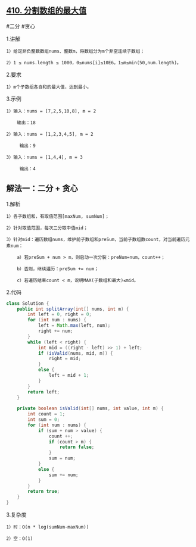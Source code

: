 ## [410. 分割数组的最大值](https://leetcode.cn/problems/split-array-largest-sum/description/)

#二分 #贪心

1.讲解

    1）给定非负整数数组nums、整数m，将数组分为m个非空连续子数组；

    2）1 ≤ nums.length ≤ 1000，0≤nums[i]≤10E6，1≤m≤min(50,num.length)。

2.要求

    1）m个子数组各自和的最大值，达到最小。

3.示例

    1）输入：nums = [7,2,5,10,8], m = 2

        输出：18

    2）输入：nums = [1,2,3,4,5], m = 2

         输出：9

    3）输入：nums = [1,4,4], m = 3

         输出：4

## 解法一：二分 + 贪心

1.解析

    1）各子数组和，有取值范围[maxNum, sumNum]；

    2）针对取值范围，每次二分取中值mid；

    3）针对mid：遍历数组nums，维护前子数组和preSum，当前子数组数count，对当前遍历元素num：

        a）若preSum + num > m，则启动一次分裂：preNum=num，count++；

        b）否则，继续遍历：preSum += num；

        c）若遍历结束count < m，说明MAX(子数组和最大)≤mid。

2.代码
```java
class Solution {
    public int splitArray(int[] nums, int m) {
        int left = 0, right = 0;
        for (int num : nums) {
            left = Math.max(left, num);
            right += num; 
        }
        while (left < right) {
            int mid = ((right - left) >> 1) + left;
            if (isValid(nums, mid, m)) {
                right = mid;
            }
            else {
                left = mid + 1;
            }
        }
        return left;
    }
    
    private boolean isValid(int[] nums, int value, int m) {
        int count = 1;
        int sum = 0;
        for (int num : nums) {
            if (sum + num > value) {
                count ++;
                if (count > m) {
                    return false;
                }
                sum = num;
            }
            else {
                sum += num;
            }
        }
        return true;
    }
}
```

3.复杂度

    1）时：O(n * log(sumNum-maxNum))

    2）空：O(1)